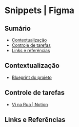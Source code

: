 # Snippets | Figma

## Sumário

- [Contextualização](#contextualização)
- [Controle de tarefas](#controle-de-tarefas)
- [Links e referências](#links-e-referências)

## Contextualização

- [Blueprint do projeto](https://www.figma.com/file/LRuTD5dPfOffUvUMdCdHzR/Vi-na-Rua?type=design&node-id=0%3A1&mode=design&t=o4PFI5SD0GzcyKc2-1)

## Controle de tarefas

- [Vi na Rua | Notion]()

## Links e Referências